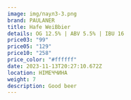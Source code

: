 ```yaml
---
image: img/паул3-3.png
brand: PAULANER
title: Hafe WeiBbier
details: OG 12.5% | ABV 5.5% | IBU 16
price03: "99"
price05: "129"
price10: "258"
price_color: "#ffffff"
date: 2023-11-13T20:27:10.672Z
location: НІМЕЧЧИНА
weight: 7
description: Good beer
---
```

